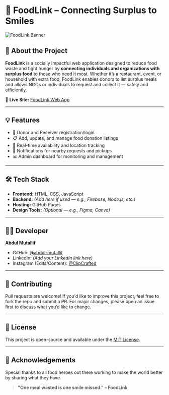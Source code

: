 # 🍱 FoodLink – Connecting Surplus to Smiles

![FoodLink Banner](https://abdul-mutallif.github.io/Project-FoodLink/assets/images/logo.png) <!-- optional: add project banner if available -->

## 🌟 About the Project

**FoodLink** is a socially impactful web application designed to reduce food waste and fight hunger by **connecting individuals and organizations with surplus food** to those who need it most. Whether it’s a restaurant, event, or household with extra food, FoodLink enables donors to list surplus meals and allows NGOs or individuals to request and collect it — safely and efficiently.

🔗 **Live Site:** [FoodLink Web App](https://abdul-mutallif.github.io/Project-FoodLink/about.html)

---

## 💡 Features

- 👥 Donor and Receiver registration/login
- 📋 Add, update, and manage food donation listings
- 📍 Real-time availability and location tracking
- 🔔 Notifications for nearby requests and pickups
- 📊 Admin dashboard for monitoring and management

---

## 🛠️ Tech Stack

- **Frontend:** HTML, CSS, JavaScript  
- **Backend:** *(Add here if used — e.g., Firebase, Node.js, etc.)*  
- **Hosting:** GitHub Pages  
- **Design Tools:** *(Optional — e.g., Figma, Canva)*

---

## 👨‍💻 Developer

**Abdul Mutallif**  
- GitHub: [@abdul-mutallif](https://github.com/abdul-mutallif)  
- LinkedIn: *(Add your LinkedIn link here)*  
- Instagram (Edits/Content): [@ClipCrafted](https://instagram.com/ClipCrafted)

---

## 🤝 Contributing

Pull requests are welcome! If you'd like to improve this project, feel free to fork the repo and submit a PR. For major changes, please open an issue first to discuss what you’d like to change.

---

## 📄 License

This project is open-source and available under the [MIT License](LICENSE).

---

## 🙌 Acknowledgements

Special thanks to all food heroes out there working to make the world better by sharing what they have.

> **"One meal wasted is one smile missed." – FoodLink**

